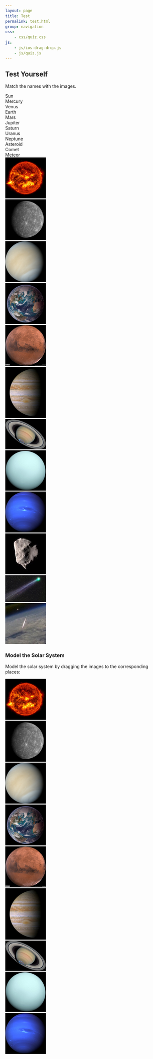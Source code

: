 ```yaml
---
layout: page
title: Test
permalink: test.html
group: navigation
css:
    - css/quiz.css
js:
    - js/ios-drag-drop.js
    - js/quiz.js
---
```


## Test Yourself
Match the names with the images.

<script>
window.onload = function init() {
    // Quizzes have to in order to match with answerers.
    //
    // config = { // default values
    //     trailMode: false,
    //     alertResult: true,
    //     randomDestination: true,
    //     infoWrong: '',
    //     answerId: 'answerDiv', // needs to be unique
    //     questionId: 'questionDiv', // needs to be unique
    //     answerItems: '.dragDropSmallBox',
    //     destinationClass: 'destinationBox',
    // };
    var quiz1 = new dragDropQuiz({
        trailMode: false,
        alertResult: true,
        infoWrong: 'You can catch-up on the Solar System <a href="solar-system.html">here</a> and small bodies <a href="small-bodies.html">here</a>',
        answerId: 'answerDiv1',
        questionId: 'questionDiv1',
    });
    var quiz2 = new dragDropQuiz({
        trailMode: false,
        alertResult: true,
        randomDestination: false,
        infoWrong: 'You can catch-up on the Solar System <a href="solar-system.html">here</a>.',
        answerId: 'answerDiv2',
        questionId: 'questionDiv2',
        answerItems: '.draggable',
        destinationClass: 'destinationBox',
    });
};

var iosDragDropShim = { enableEnterLeave: true };
</script>

<div id="overlay" onclick='showNotice()'></div>

<div class="dragScriptContainer">
    <div id="answerDiv1">
        <div class="dragDropSmallBox">Sun</div>
        <div class="dragDropSmallBox">Mercury</div>
        <div class="dragDropSmallBox">Venus</div>
        <div class="dragDropSmallBox">Earth</div>
        <div class="dragDropSmallBox">Mars</div>
        <div class="dragDropSmallBox">Jupiter</div>
        <div class="dragDropSmallBox">Saturn</div>
        <div class="dragDropSmallBox">Uranus</div>
        <div class="dragDropSmallBox">Neptune</div>
        <div class="dragDropSmallBox">Asteroid</div>
        <div class="dragDropSmallBox">Comet</div>
        <div class="dragDropSmallBox">Meteor</div>
    </div>
    <div id="questionDiv1">
        <div class="col">
            <div class="imgContainer"><img src="img/130/sun.jpg" alt="Our Sun"></div>
            <div class="destinationBox"></div>
        </div>
        <div class="col">
            <div class="imgContainer"><img src="img/130/mercury.jpg" alt="Mercury"></div>
            <div class="destinationBox"></div>
        </div>
        <div class="col">
            <div class="imgContainer"><img src="img/130/venus.jpg" alt="Venus"></div>
            <div class="destinationBox"></div>
        </div>
        <div class="col">
            <div class="imgContainer"><img src="img/130/earth.jpg" alt="Earth"></div>
            <div class="destinationBox"></div>
        </div>
        <div class="col">
            <div class="imgContainer"><img src="img/130/mars.jpg" alt="Mars"></div>
            <div class="destinationBox"></div>
        </div>
        <div class="col">
            <div class="imgContainer"><img src="img/130/jupiter.jpg" alt="Jupiter"></div>
            <div class="destinationBox"></div>
        </div>
        <div class="col">
            <div class="imgContainer"><img src="img/130/saturn.jpg" alt="Saturn"></div>
            <div class="destinationBox"></div>
        </div>
        <div class="col">
            <div class="imgContainer"><img src="img/130/uranus.jpg" alt="Uranus"></div>
            <div class="destinationBox"></div>
        </div>
        <div class="col">
            <div class="imgContainer"><img src="img/130/neptune.jpg" alt="Neptune"></div>
            <div class="destinationBox"></div>
        </div>
        <div class="col">
            <div class="imgContainer"><img src="img/130/asteroid.jpg" alt="Asteroid"></div>
            <div class="destinationBox"></div>
        </div>
        <div class="col">
            <div class="imgContainer"><img src="img/130/comet.jpg" alt="Comet"></div>
            <div class="destinationBox"></div>
        </div>
        <div class="col">
            <div class="imgContainer"><img src="img/130/ISS-meteor.jpg" alt="Meteor"></div>
            <div class="destinationBox"></div>
        </div>
    </div>
</div>

### Model the Solar System
Model the solar system by dragging the images to the corresponding places:

<div class="dragScriptContainer">
    <div id="answerDiv2">
        <div class="draggable"><img src="img/130/sun.jpg" alt="Our Sun"></div>
        <div class="draggable"><img src="img/130/mercury.jpg" alt="Mercury"></div>
        <div class="draggable"><img src="img/130/venus.jpg" alt="Venus"></div>
        <div class="draggable"><img src="img/130/earth.jpg" alt="Earth"></div>
        <div class="draggable"><img src="img/130/mars.jpg" alt="Mars"></div>
        <div class="draggable"><img src="img/130/jupiter.jpg" alt="Jupiter"></div>
        <div class="draggable"><img src="img/130/saturn.jpg" alt="Saturn"></div>
        <div class="draggable"><img src="img/130/uranus.jpg" alt="Uranus"></div>
        <div class="draggable"><img src="img/130/neptune.jpg" alt="Neptune"></div>
    </div>
    <div id="questionDiv2">
        <div id="p1" class="destinationBox"></div>
        <div id="p2" class="destinationBox"></div>
        <div id="p3" class="destinationBox"></div>
        <div id="p4" class="destinationBox"></div>
        <div id="p5" class="destinationBox"></div>
        <div id="p6" class="destinationBox"></div>
        <div id="p7" class="destinationBox"></div>
        <div id="p8" class="destinationBox"></div>
        <div id="p9" class="destinationBox"></div>
    </div>
</div>
